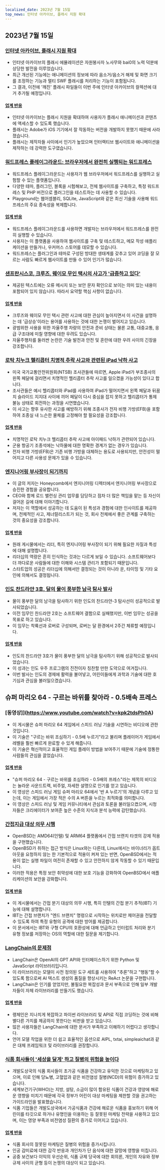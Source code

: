 ```yaml
---
localized_date: 2023년 7월 15일
top_news: 인터넷 아카이브, 플래시 지원 확대
---
```


## 2023년 7월 15일

### [인터넷 아카이브, 플래시 지원 확대](https://mastodon.archive.org/@textfiles/110697893762381822)

- 인터넷 아카이브의 플래시 에뮬레이션은 자원봉사자 노사무와 bai0의 노력 덕분에 상당한 발전을 이루었습니다.
- 최근 개선된 기능에는 애니메이션의 정보에 따라 음소거/음소거 해제 및 화면 크기를 조정하는 기능과 멀티 SWF 플래시를 처리하는 기능이 포함됩니다.
- 그 결과, 이전에 '깨진' 플래시 파일들이 이번 주에 인터넷 아카이브의 컬렉션에 대거 추가될 예정입니다.

#### [업계 반응](http://news.ycombinator.com/item?id=36728745)

- 인터넷 아카이브는 플래시 지원을 확대하여 사용자가 플래시 애니메이션과 콘텐츠에 액세스할 수 있도록 했습니다.
- 플래시는 Adobe가 iOS 기기에서 잘 작동하는 버전을 개발하지 못했기 때문에 사라졌습니다.
- 플래시는 제작자들 사이에서 인기가 높았으며 인터랙티브 웹사이트와 애니메이션을 제작하는 데 강력한 도구였습니다.

### [워드프레스 플레이그라운드: 브라우저에서 완전히 실행되는 워드프레스](https://developer.wordpress.org/playground/)

- 워드프레스 플레이그라운드는 사용자가 웹 브라우저에서 워드프레스를 실행하고 실험할 수 있는 플랫폼입니다.
- 다양한 테마, 플러그인, 블록을 시험해보고, 전체 웹사이트를 구축하고, 특정 워드프레스 및 PHP 버전으로 플러그인을 테스트하는 데 사용할 수 있습니다.
- Playground는 웹어셈블리, SQLite, JavaScript와 같은 최신 기술을 사용해 워드프레스의 주요 종속성을 복제합니다.

#### [업계 반응](http://news.ycombinator.com/item?id=36726593)

- 워드프레스 플레이그라운드를 사용하면 개발자는 브라우저에서 워드프레스를 완전히 실행할 수 있습니다.
- 사용자는 이 플랫폼을 사용하여 웹사이트를 구축 및 테스트하고, 메모 작성 애플리케이션을 만들거나, 우커머스 스토어를 데모할 수 있습니다.
- 워드프레스는 플러그인과 테마로 구성된 방대한 생태계를 갖추고 있어 코딩을 잘 모르는 사람도 빠르게 웹사이트를 만들 수 있어 인기가 많습니다.

### [샌프란시스코, 크루즈, 웨이모 무인 택시의 사고가 '급증하고 있다'](https://www.sfchronicle.com/sf/article/driverless-taxi-cruise-waymo-18157172.php)

- 제공된 텍스트에는 오류 메시지 또는 보안 문자 확인으로 보이는 의미 있는 내용이 포함되어 있지 않습니다. 따라서 요약할 핵심 사항이 없습니다.

#### [업계 반응](http://news.ycombinator.com/item?id=36726219)

- 크루즈와 웨이모 무인 택시 관련 사고에 대한 관심이 높아지면서 이 사건을 설명하는 데 '급상승'이라는 용어를 사용하는 것에 대한 논쟁이 벌어지고 있습니다.
- 광범위한 사용을 위한 자율주행 차량의 안전과 준비 상태는 물론 교통, 대중교통, 응급 구조대에 미칠 영향에 대한 우려도 있습니다.
- 자율주행차를 둘러싼 논란은 기술 발전과 안전 및 혼란에 대한 우려 사이의 긴장을 강조합니다.

### [로탁 치누크 헬리콥터 치명적 추락 사고와 관련된 iPad 낙하 사고](https://verticalmag.com/news/dropped-ipad-implicated-in-fatal-chinook-helicopter-crash/)

- 미국 국가교통안전위원회(NTSB) 조사관들에 따르면, Apple iPad가 부조종사의 왼쪽 페달에 걸리면서 치명적인 헬리콥터 추락 사고를 일으켰을 가능성이 있다고 합니다.
- 조사관들은 예시 헬리콥터와 iPad를 사용하여 iPad가 떨어지면서 왼쪽 페달과 뒤꿈치 슬라이드 지지대 사이에 끼어 페달이 다시 중심을 잡지 못하고 헬리콥터가 통제 불능 상태로 회전하는 과정을 시연했습니다.
- 이 사고는 향후 유사한 사고를 예방하기 위해 조종사가 전자 비행 가방(EFB)을 포함하여 조종실 내 느슨한 물체를 고정해야 할 필요성을 강조합니다.

#### [업계 반응](http://news.ycombinator.com/item?id=36724736)

- 치명적인 로탁 치누크 헬리콥터 추락 사고에 아이패드 낙하가 관련되어 있습니다.
- 군용 항공기 조종석에는 낙하물에 대한 명확한 경계가 없는 경우가 있습니다.
- 전자 비행 가방(EFB)은 기존 비행 가방을 대체하는 용도로 사용되지만, 안전성이 떨어지고 다른 사용성 문제가 있을 수 있습니다.

### [엔지니어링 부사장이 되기까지](https://www.honeycomb.io/blog/becoming-vp-of-engineering-pt1)

- 이 글의 저자는 Honeycomb에서 엔지니어링 디렉터에서 엔지니어링 부사장으로 승진한 경험을 공유합니다.
- CEO와 함께 로드 밸런싱 관리 업무를 담당하고 점차 더 많은 책임을 맡는 등 자신이 걸어온 길에 대해 이야기합니다.
- 저자는 이 역할에서 성공하는 데 도움이 된 특성과 경험에 대한 인사이트를 제공하며, 전체적인 사고, 제너럴리스트가 되는 것, 회사 전체에서 좋은 관계를 구축하는 것의 중요성을 강조합니다.

#### [업계 반응](http://news.ycombinator.com/item?id=36721080)

- 원래 게시물에서는 리더, 특히 엔지니어링 부사장이 되기 위해 필요한 자질과 특성에 대해 설명합니다.
- 리더십의 역량은 흔히 인식하는 것과는 다르게 보일 수 있습니다. 소프트웨어보다 더 까다로운 사람들에 대한 이해와 시스템 관리가 포함되기 때문입니다.
- 스타트업의 성공은 리더십에 의해서만 결정되는 것이 아니라 운, 타이밍 및 기타 요인에 의해서도 결정됩니다.

### [인도 찬드라얀 3호, 달의 물이 풍부한 남극 탐사 발사](https://www.newscientist.com/article/2382565-indias-chandrayaan-3-launches-to-explore-moons-water-rich-south-pole/)

- 물이 풍부한 달의 남극을 탐사하기 위한 인도의 찬드라얀-3 탐사선이 성공적으로 발사되었습니다.
- 이전 임무인 찬드라얀 2호는 소프트웨어 결함으로 실패했지만, 이번 임무는 성공을 목표로 하고 있습니다.
- 이 임무는 착륙선과 로버로 구성되며, 로버는 달 환경에서 2주간 체류할 예정입니다.

#### [업계 반응](http://news.ycombinator.com/item?id=36721517)

- 인도의 찬드라얀 3호가 물이 풍부한 달의 남극을 탐사하기 위해 성공적으로 발사되었습니다.
- 이 성과는 인도 우주 프로그램의 진전이자 칭찬할 만한 도약으로 여겨집니다.
- 이번 발사는 인도의 경제에 활력을 불어넣고, 어린이들에게 과학과 기술에 대한 호기심과 관심을 불러일으켰습니다.

## 슈퍼 마리오 64 - 구르는 바위를 찾아라 - 0.5배속 프레스

### [동영상]](https://www.youtube.com/watch?v=kpk2tdsPh0A)

- 이 게시물은 슈퍼 마리오 64 게임에서 스피드 러닝 기술을 시연하는 비디오에 관한 것입니다.
- 이 기술은 "구르는 바위 조심하기 - 0.5배 누르기"라고 불리며 플레이어가 게임에서 레벨을 훨씬 빠르게 완료할 수 있게 해줍니다.
- 이 기술은 혁신적이고 효율적인 게임 플레이 방법을 보여주기 때문에 기술에 정통한 사람들의 관심을 끌었습니다.

#### [업계 반응](http://news.ycombinator.com/item?id=36725472)

- "슈퍼 마리오 64 - 구르는 바위를 조심하라 - 0.5배의 프레스"라는 제목의 비디오는 놀라운 사운드트랙, 비주얼, 자세한 설명으로 인기를 얻고 있습니다.
- 이 영상은 스피드 러닝 게임 슈퍼 마리오 64에서 '반 A 누르기'의 개념을 다루고 있는데, 이는 게임에서 가장 적은 수의 A 버튼을 누르는 최적화를 의미합니다.
- 이 영상은 스피드 러닝 및 게임 커뮤니티에서 관심과 토론을 불러일으켰으며, 시청자들은 크리에이터가 보여준 높은 수준의 지식과 분석 능력에 감탄했습니다.

### [간접지급 대상 의무 시행](https://undeadly.org/cgi?action=article;sid=20230714121907)

- OpenBSD는 AMD64(인텔) 및 ARM64 플랫폼에서 간접 브랜치 타겟의 강제 적용을 구현했습니다.
- OpenBSD가 취하는 접근 방식은 Linux와는 다른데, Linux에서는 바이너리가 옵트아웃을 요청하지 않는 한 기본적으로 적용이 켜져 있는 반면, OpenBSD에서는 적용이 없는 실행 파일이 여전히 존재할 수 있고 안전하지 않게 작동할 수 있기 때문입니다.
- 이러한 적용은 특정 보안 취약성에 대한 보호 기능을 강화하여 OpenBSD에서 애플리케이션의 보안을 강화합니다.

#### [업계 반응](http://news.ycombinator.com/item?id=36722823)

- 이 게시물에서는 간접 분기 대상의 의무 시행, 특히 인텔의 간접 분기 추적(IBT) 기능에 대해 설명합니다.
- IBT는 간접 브랜치가 "엔드 브랜치" 명령으로 시작하는 위치로만 제어권을 전달할 수 있도록 하여 특정 유형의 공격에 대한 방어를 제공합니다.
- 이 문서에서는 IBT와 구형 CPU의 호환성에 대해 언급하고 인터럽트 처리와 분기 유형 정보를 저장하는 OS의 역할에 대한 질문을 제기합니다.

### [LangChain의 문제점](https://minimaxir.com/2023/07/langchain-problem/)

- LangChain은 OpenAI의 GPT API와 인터페이스하기 위한 Python 및 JavaScript 라이브러리입니다.
- 이 라이브러리는 모델이 사전 정의된 도구 세트를 사용하여 "추론"하고 "행동"할 수 있도록 함으로써 AI 텍스트 생성의 품질을 향상시키는 ReAct 논문을 구현합니다.
- LangChain은 인기를 얻었지만, 불필요한 복잡성과 문서 부족으로 인해 일부 개발자들이 자체 라이브러리를 만들기도 했습니다.

#### [업계 반응](http://news.ycombinator.com/item?id=36725982)

- 랭체인은 지나치게 복잡하고 파이썬 라이브러리 및 API로 직접 코딩하는 것에 비해 별다른 가치를 제공하지 못한다는 비판을 받고 있습니다.
- 많은 사용자들은 LangChain에 대한 문서가 부족하고 이해하기 어렵다고 생각합니다.
- 언어 모델 작업을 위한 더 쉽고 효율적인 옵션으로 AIPL, txtai, simpleaichat과 같은 대체 프레임워크 및 라이브러리를 권장합니다.

### [식품 회사들이 '세상을 달게' 하고 질병의 위험을 높이다](https://www.theguardian.com/global-development/2023/jul/14/how-food-companies-sweetened-the-world-and-increased-the-risk-of-disease-acc)

- 개발도상국의 식품 회사들이 초가공 식품을 건강하고 유익한 것으로 마케팅하고 있으며, 이로 인해 당뇨병, 고혈압과 같은 비전염성 질병(NCD)의 위험이 증가하고 있습니다.
- 세계보건기구(WHO)는 지방, 설탕, 소금이 많이 함유된 식품이 건강과 영양에 해로운 영향을 미치기 때문에 각국 정부가 어린이 대상 마케팅을 제한할 것을 권고하는 가이드라인을 발표했습니다.
- 식품 기업들은 개발도상국에서 가공식품과 건강에 해로운 식품을 홍보하기 위해 어린이를 타깃으로 하거나 유명인을 이용하는 등 잘못된 마케팅 전략을 사용하고 있으며, 이는 영양 부족과 비전염성 질환의 증가로 이어지고 있습니다.

#### [업계 반응](http://news.ycombinator.com/item?id=36729757)

- 식품 회사의 잘못된 마케팅은 질병의 위험을 증가시킵니다.
- 인공 감미료에 대한 감각 반응과 개인차가 단 음식에 대한 갈망에 영향을 미칩니다.
- 공중 보건보다 이익의 우선순위, 식품 규제 당국에 대한 회의론, 개인의 자유와 정부 규제 사이의 균형 등이 논쟁의 대상이 되고 있습니다.
